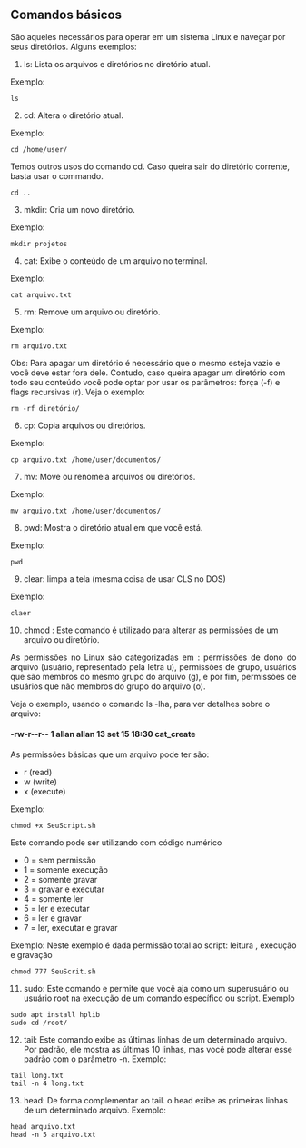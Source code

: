 ## Comandos básicos 
São aqueles necessários para operar em um sistema Linux e navegar por seus diretórios. Alguns exemplos:

1. ls: Lista os arquivos e diretórios no diretório atual.

Exemplo:
  ```
  ls
  ```

2. cd: Altera o diretório atual.

Exemplo:
```
cd /home/user/
```
Temos outros usos do comando cd. Caso queira sair do diretório corrente, basta usar o commando.
```
cd ..
```


3. mkdir: Cria um novo diretório.

Exemplo:
```
mkdir projetos
```

4. cat: Exibe o conteúdo de um arquivo no terminal.

Exemplo:
```
cat arquivo.txt
```
5. rm: Remove um arquivo ou diretório.

Exemplo:
```
rm arquivo.txt
```
Obs: Para apagar um diretório é necessário que o mesmo esteja vazio e você deve estar fora dele. Contudo, caso queira apagar um diretório com todo seu conteúdo você pode optar por usar os parâmetros: força (-f) e flags recursivas (r). Veja o exemplo:

```
rm -rf diretório/
```

6. cp: Copia arquivos ou diretórios.

Exemplo:
```
cp arquivo.txt /home/user/documentos/
```
7. mv: Move ou renomeia arquivos ou diretórios.

Exemplo:
```
mv arquivo.txt /home/user/documentos/
```
8. pwd: Mostra o diretório atual em que você está.

Exemplo:
```
pwd
```
9. clear: limpa a tela (mesma coisa de usar CLS no DOS)

Exemplo:
```
claer
```
10. chmod : Este comando é utilizado para alterar as permissões de um arquivo ou diretório.
<p align="justify">As permissões no Linux são categorizadas em : permissões de dono do arquivo (usuário, representado pela letra u), permissões de grupo, usuários que são membros do mesmo grupo do arquivo (g), e por fim, permissões de usuários que não membros do grupo do arquivo (o).</p>
  
Veja o exemplo, usando o comando ls -lha, para ver detalhes sobre o arquivo:
#### -rw-r--r-- 1 allan allan 13 set 15 18:30 cat_create

As permissões básicas que um arquivo pode ter são:
- r (read)
- w (write)
- x (execute)

Exemplo:
```
chmod +x SeuScript.sh
```
Este comando pode ser utilizando com código numérico
- 0 = sem permissão
- 1 = somente execução
- 2 = somente gravar
- 3 = gravar e executar
- 4 = somente ler
- 5 = ler e executar
- 6 = ler e gravar
- 7 = ler, executar e gravar

Exemplo: Neste exemplo é dada permissão total ao script: leitura , execução e gravação
```
chmod 777 SeuScrit.sh
```
11.  sudo: Este comando e permite que você aja como um superusuário ou usuário root na execução de um comando específico ou script.
Exemplo

```
sudo apt install hplib
sudo cd /root/
```
12.  tail:  Este comando exibe as últimas linhas de um determinado arquivo. Por padrão, ele mostra as últimas 10 linhas, mas você pode alterar esse padrão com o parâmetro -n.
Exemplo:

```
tail long.txt
tail -n 4 long.txt
```

13. head: De forma complementar ao tail. o head exibe as primeiras linhas de um determinado arquivo.
Exemplo:

```
head arquivo.txt
head -n 5 arquivo.txt
```
